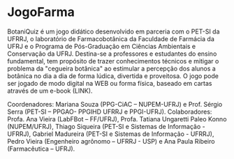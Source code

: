 # JogoFarma
BotaniQuiz é um jogo didático desenvolvido em parceria com o PET-SI da UFRRJ, o laboratório de Farmacobotânica da Faculdade de Farmácia da UFRJ e o Programa de Pós-Graduação em Ciências Ambientais e Conservação da UFRJ. Destina-se a professores e estudantes do ensino fundamental, tem propósito de trazer conhecimentos técnicos e mitigar o problema da "cegueira botânica" ao estimular a percepção dos alunos a botânica no dia a dia de forma lúdica, divertida e proveitosa. 
O jogo pode ser jogado de modo digital na WEB ou forma física, baseado em cartas através de um e-book (LINK).


Coordenadores: Mariana Souza (PPG-CiAC – NUPEM-UFRJ) e Prof. Sérgio Serra (PET-SI – PPGAO- PPGIHD UFRRJ e PPGI-UFRJ).
Colaboradores: Profa. Ana Vieira (LabFBot – FF/UFRJ), Profa. Tatiana Ungaretti Paleo Konno (NUPEM/UFRJ),  Thiago Siqueira (PET-SI e Sistemas de Informação - UFRRJ), Gabriel Madureira (PET-SI e Sistemas de Informação - UFRRJ), Pedro Vieira (Engenheiro agrônomo – UFRRJ -  USP) e  Ana Paula Ribeiro (Farmacêutica – UFRJ).
